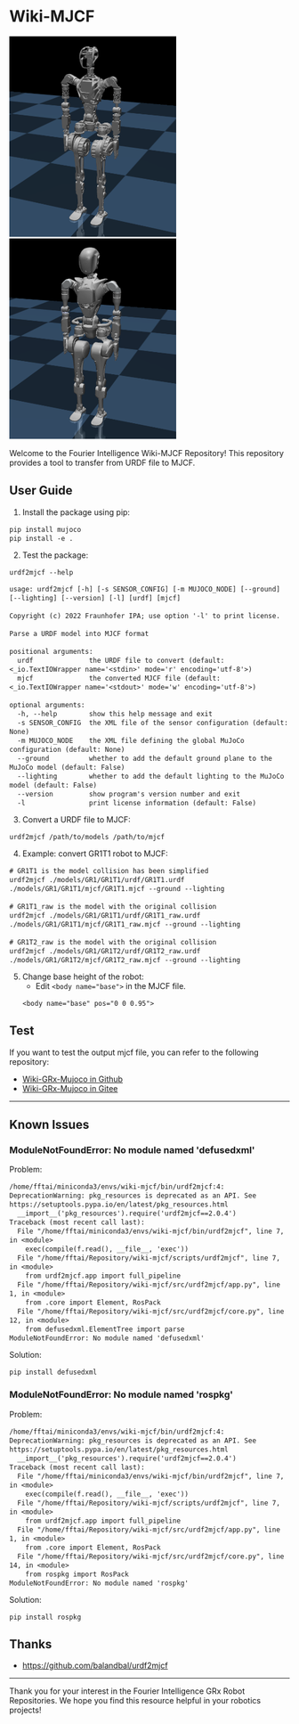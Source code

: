 # Wiki-MJCF

<img src="./pictures/gr1t1_mjcf.png" width="300" height="360" />
<img src="./pictures/gr1t2_mjcf.png" width="300" height="360" />

Welcome to the Fourier Intelligence Wiki-MJCF Repository!
This repository provides a tool to transfer from URDF file to MJCF.

## User Guide

1. Install the package using pip:

```shell
pip install mujoco
pip install -e .
```

2. Test the package:

```shell
urdf2mjcf --help
```

```
usage: urdf2mjcf [-h] [-s SENSOR_CONFIG] [-m MUJOCO_NODE] [--ground] [--lighting] [--version] [-l] [urdf] [mjcf]

Copyright (c) 2022 Fraunhofer IPA; use option '-l' to print license.

Parse a URDF model into MJCF format

positional arguments:
  urdf              the URDF file to convert (default: <_io.TextIOWrapper name='<stdin>' mode='r' encoding='utf-8'>)
  mjcf              the converted MJCF file (default: <_io.TextIOWrapper name='<stdout>' mode='w' encoding='utf-8'>)

optional arguments:
  -h, --help        show this help message and exit
  -s SENSOR_CONFIG  the XML file of the sensor configuration (default: None)
  -m MUJOCO_NODE    the XML file defining the global MuJoCo configuration (default: None)
  --ground          whether to add the default ground plane to the MuJoCo model (default: False)
  --lighting        whether to add the default lighting to the MuJoCo model (default: False)
  --version         show program's version number and exit
  -l                print license information (default: False)
```

3. Convert a URDF file to MJCF:

```shell
urdf2mjcf /path/to/models /path/to/mjcf
```

4. Example: convert GR1T1 robot to MJCF:

```shell
# GR1T1 is the model collision has been simplified
urdf2mjcf ./models/GR1/GR1T1/urdf/GR1T1.urdf ./models/GR1/GR1T1/mjcf/GR1T1.mjcf --ground --lighting

# GR1T1_raw is the model with the original collision
urdf2mjcf ./models/GR1/GR1T1/urdf/GR1T1_raw.urdf ./models/GR1/GR1T1/mjcf/GR1T1_raw.mjcf --ground --lighting

# GR1T2_raw is the model with the original collision
urdf2mjcf ./models/GR1/GR1T2/urdf/GR1T2_raw.urdf ./models/GR1/GR1T2/mjcf/GR1T2_raw.mjcf --ground --lighting
```

5. Change base height of the robot:
    - Edit `<body name="base">` in the MJCF file.
    ```
    <body name="base" pos="0 0 0.95">
    ```

## Test

If you want to test the output mjcf file, you can refer to the following repository:

- [Wiki-GRx-Mujoco in Github](https://gitee.com/FFTAI/wiki-grx-mujoco/)
- [Wiki-GRx-Mujoco in Gitee](https://gitee.com/FourierIntelligence/wiki-grx-mujoco/)

---

## Known Issues

### ModuleNotFoundError: No module named 'defusedxml'

Problem:

```
/home/fftai/miniconda3/envs/wiki-mjcf/bin/urdf2mjcf:4: DeprecationWarning: pkg_resources is deprecated as an API. See https://setuptools.pypa.io/en/latest/pkg_resources.html
  __import__('pkg_resources').require('urdf2mjcf==2.0.4')
Traceback (most recent call last):
  File "/home/fftai/miniconda3/envs/wiki-mjcf/bin/urdf2mjcf", line 7, in <module>
    exec(compile(f.read(), __file__, 'exec'))
  File "/home/fftai/Repository/wiki-mjcf/scripts/urdf2mjcf", line 7, in <module>
    from urdf2mjcf.app import full_pipeline
  File "/home/fftai/Repository/wiki-mjcf/src/urdf2mjcf/app.py", line 1, in <module>
    from .core import Element, RosPack
  File "/home/fftai/Repository/wiki-mjcf/src/urdf2mjcf/core.py", line 12, in <module>
    from defusedxml.ElementTree import parse
ModuleNotFoundError: No module named 'defusedxml'
```

Solution:

```shell
pip install defusedxml
```

### ModuleNotFoundError: No module named 'rospkg'

Problem:

```
/home/fftai/miniconda3/envs/wiki-mjcf/bin/urdf2mjcf:4: DeprecationWarning: pkg_resources is deprecated as an API. See https://setuptools.pypa.io/en/latest/pkg_resources.html
  __import__('pkg_resources').require('urdf2mjcf==2.0.4')
Traceback (most recent call last):
  File "/home/fftai/miniconda3/envs/wiki-mjcf/bin/urdf2mjcf", line 7, in <module>
    exec(compile(f.read(), __file__, 'exec'))
  File "/home/fftai/Repository/wiki-mjcf/scripts/urdf2mjcf", line 7, in <module>
    from urdf2mjcf.app import full_pipeline
  File "/home/fftai/Repository/wiki-mjcf/src/urdf2mjcf/app.py", line 1, in <module>
    from .core import Element, RosPack
  File "/home/fftai/Repository/wiki-mjcf/src/urdf2mjcf/core.py", line 14, in <module>
    from rospkg import RosPack
ModuleNotFoundError: No module named 'rospkg'
```

Solution:

```shell
pip install rospkg
```

## Thanks

- https://github.com/balandbal/urdf2mjcf

---

Thank you for your interest in the Fourier Intelligence GRx Robot Repositories.
We hope you find this resource helpful in your robotics projects!
